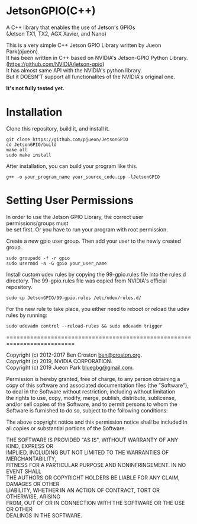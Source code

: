 # JetsonGPIO(C++)
A C++ library that enables the use of Jetson's GPIOs  
(Jetson TX1, TX2, AGX Xavier, and Nano)
  
This is a very simple C++ Jetson GPIO Library written by Jueon Park(pjueon).   
It has been written in C++ based on NVIDIA's Jetson-GPIO Python Library.  
(https://github.com/NVIDIA/jetson-gpio)  
It has almost same API with the NVIDIA's python library.   
But it DOESN'T support all functionalites of the NVIDIA's original one.   

**It's not fully tested yet.**  
  
# Installation
Clone this repository, build it, and install it.
```
git clone https://github.com/pjueon/JetsonGPIO
cd JetsonGPIO/build
make all
sudo make install
```

After installation, you can build your program like this.
```
g++ -o your_program_name your_source_code.cpp -lJetsonGPIO 
```


# Setting User Permissions

In order to use the Jetson GPIO Library, the correct user permissions/groups must  
be set first. Or you have to run your program with root permission.    
  
Create a new gpio user group. Then add your user to the newly created group.  
```
sudo groupadd -f -r gpio
sudo usermod -a -G gpio your_user_name
```
Install custom udev rules by copying the 99-gpio.rules file into the rules.d  
directory. The 99-gpio.rules file was copied from NVIDIA's official repository.  
  
```
sudo cp JetsonGPIO/99-gpio.rules /etc/udev/rules.d/
```
  
For the new rule to take place, you either need to reboot or reload the udev
rules by running:
```
sudo udevadm control --reload-rules && sudo udevadm trigger
```
  
==========================================================================  


Copyright (c) 2012-2017 Ben Croston <ben@croston.org>.  
Copyright (c) 2019, NVIDIA CORPORATION.   
Copyright (c) 2019 Jueon Park <bluegbg@gmail.com>.  

Permission is hereby granted, free of charge, to any person obtaining a  
copy of this software and associated documentation files (the "Software"),  
to deal in the Software without restriction, including without limitation  
the rights to use, copy, modify, merge, publish, distribute, sublicense,  
and/or sell copies of the Software, and to permit persons to whom the  
Software is furnished to do so, subject to the following conditions:  
  
The above copyright notice and this permission notice shall be included in  
all copies or substantial portions of the Software.  
  
THE SOFTWARE IS PROVIDED "AS IS", WITHOUT WARRANTY OF ANY KIND, EXPRESS OR  
IMPLIED, INCLUDING BUT NOT LIMITED TO THE WARRANTIES OF MERCHANTABILITY,  
FITNESS FOR A PARTICULAR PURPOSE AND NONINFRINGEMENT.  IN NO EVENT SHALL  
THE AUTHORS OR COPYRIGHT HOLDERS BE LIABLE FOR ANY CLAIM, DAMAGES OR OTHER  
LIABILITY, WHETHER IN AN ACTION OF CONTRACT, TORT OR OTHERWISE, ARISING  
FROM, OUT OF OR IN CONNECTION WITH THE SOFTWARE OR THE USE OR OTHER  
DEALINGS IN THE SOFTWARE.  

